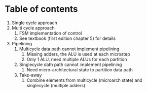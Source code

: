 # Table of contents

1. Single cycle approach
2. Multi cycle approach
   1. FSM implementation of control 
   2. See textbook (first edition chapter 5) for details
3. Pipelining
   1. Multicycle data path cannot implement pipelining
      1. Missing adders, the ALU is used at each microstep
      2. Only 1 ALU, need multiple ALUs for each partition
   2. Singlecycle dath path cannot implement pipelining
      1. Need micro-architectural state to partition data path
   3. Take-away
      1. Combine elements from multicycle (microarch state) and singlecycle (multiple adders)